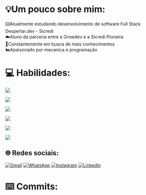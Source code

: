 # 💡Um pouco sobre mim:
⌨️Atualmente estudando desenvolvimento de software Full Stack Despertar.dev - Sicredi<br>
☁️Aluno da parceria entre a Growdev e a Sicredi Pioneira<br>
🧠Constantemente em busca de mais conhecimentos<br>
🏍️Apaixonado por mecanica e programação



# 💻 Habilidades:
<p align="left">
  <a href="https://skillicons.dev">
    <img src="https://skillicons.dev/icons?i=cs,dotnet," />
  </a>
</p>
<p align="left">
  <a href="https://skillicons.dev">
    <img src="https://skillicons.dev/icons?i=php,laravel," />
  </a>
</p>
<p align="left">
  <a href="https://skillicons.dev">
    <img src="https://skillicons.dev/icons?i=javascript,typescript" />
  </a>
</p>
<p align="left">
  <a href="https://skillicons.dev">
    <img src="https://skillicons.dev/icons?i=vue,vuetify," />
  </a>
</p>


<p align="left">
  <a href="https://skillicons.dev">
    <img src="https://skillicons.dev/icons?i=html,css,bootstrap," />
  </a>
</p>

<p align="left">
  <a href="https://skillicons.dev">
    <img src="https://skillicons.dev/icons?i=visualstudio,vscode,github,git,mysql,apache,dbeaver" />
  </a>
</p>
</div>

## 🌐 Redes sociais:
<div display="flex">

[![Gmail](https://img.shields.io/badge/Gmail-D14836?style=for-the-badge&logo=gmail&logoColor=white)](https://mail.google.com/mail/u/0/?fs=1&tf=cm&source=mailto&to=+bernardintd@gmail.com) 
[![WhatsApp](	https://img.shields.io/badge/WhatsApp-25D366?style=for-the-badge&logo=whatsapp&logoColor=white)](https://api.whatsapp.com/send?phone=5551996816868) 
[![Instagram](https://img.shields.io/badge/Instagram-E4405F?style=for-the-badge&logo=instagram&logoColor=white)](https://instagram.com/dartora__) 
[![LinkedIn](https://img.shields.io/badge/LinkedIn-0077B5?style=for-the-badge&logo=linkedin&logoColor=white)](https://www.linkedin.com/in/bernardo-dartora-550376291/) 
</div>

# ⌨️ Commits: 

 
<div id="header" align="center">
  <img src="https://komarev.com/ghpvc/?username=Be0208&style=for-the-badge&color=orange" alt=""/>
</div>
